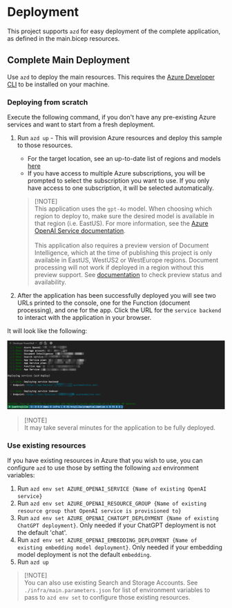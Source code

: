 # Deployment 
This project supports `azd` for easy deployment of the complete application, as defined in the main.bicep resources. 

## Complete Main Deployment
Use `azd` to deploy the main resources. This requires the [Azure Developer CLI](https://learn.microsoft.com/en-us/azure/developer/azure-developer-cli/install-azd?tabs=winget-windows%2Cbrew-mac%2Cscript-linux&pivots=os-windows) to be installed on your machine. 

### Deploying from scratch

Execute the following command, if you don't have any pre-existing Azure services and want to start from a fresh deployment.

1. Run `azd up` - This will provision Azure resources and deploy this sample to those resources.
   - For the target location, see an up-to-date list of regions and models [here](https://learn.microsoft.com/azure/cognitive-services/openai/concepts/models)
   - If you have access to multiple Azure subscriptions, you will be prompted to select the subscription you want to use. If you only have access to one subscription, it will be selected automatically.

   > [!NOTE]<br>
   > This application uses the `gpt-4o` model. When choosing which region to deploy to, make sure the desired model is available in that region (i.e. EastUS). For more information, see the [Azure OpenAI Service documentation](https://learn.microsoft.com/azure/cognitive-services/openai/concepts/models).<br><br>
   > This application also requires a preview version of Document Intelligence, which at the time of publishing this project is only available in EastUS, WestUS2 or WestEurope regions. Document processing will not work if deployed in a region without this preview support. See [documentation](https://learn.microsoft.com/en-us/azure/ai-services/document-intelligence/overview?view=doc-intel-4.0.0) to check preview status and availability.

1. After the application has been successfully deployed you will see two URLs printed to the console, one for the Function (document processing), and one for the app. Click the URL for the `service backend` to interact with the application in your browser.

It will look like the following:

!['Output from running azd up'](../docs/endpoints_success.png)

> [!NOTE]<br>
> It may take several minutes for the application to be fully deployed.

### Use existing resources

If you have existing resources in Azure that you wish to use, you can configure `azd` to use those by setting the following `azd` environment variables:

1. Run `azd env set AZURE_OPENAI_SERVICE {Name of existing OpenAI service}`
1. Run `azd env set AZURE_OPENAI_RESOURCE_GROUP {Name of existing resource group that OpenAI service is provisioned to}`
1. Run `azd env set AZURE_OPENAI_CHATGPT_DEPLOYMENT {Name of existing ChatGPT deployment}`. Only needed if your ChatGPT deployment is not the default 'chat'.
1. Run `azd env set AZURE_OPENAI_EMBEDDING_DEPLOYMENT {Name of existing embedding model deployment}`. Only needed if your embedding model deployment is not the default `embedding`.
1. Run `azd up`

> [!NOTE]<br> 
> You can also use existing Search and Storage Accounts. See `./infra/main.parameters.json` for list of environment variables to pass to `azd env set` to configure those existing resources.
